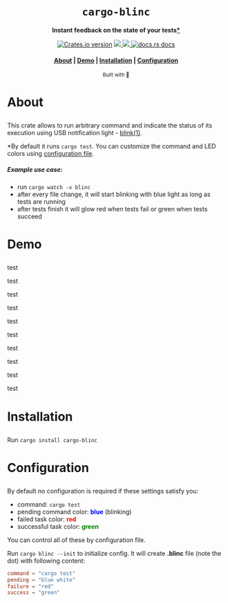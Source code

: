 <div align="center">

  <h1><code>cargo-blinc</code></h1>

  <p>
    <strong>Instant feedback on the state of your tests<a href="#star">*<a/></strong>
  </p>
  <p>
  </p>

  <p>
    <a href="https://crates.io/crates/cargo-blinc"><img src="https://img.shields.io/crates/v/cargo-blinc" alt="Crates.io version" /></a>
    <a href="https://codecov.io/gh/devzbysiu/cargo-blinc">
  <img src="https://codecov.io/gh/devzbysiu/cargo-blinc/branch/master/graph/badge.svg?token=ELme4pPy8K" />
</a>
<a href="https://crates.io/crates/cargo-blinc">
  <img src="https://img.shields.io/crates/l/cargo-blinc" />
</a>
    <a href="https://docs.rs/cargo-blinc"><img src="https://img.shields.io/badge/docs-latest-blue.svg?style=flat-square" alt="docs.rs docs" /></a>
  </p>

  <h4>
    <a href="#about">About</a>
    <span> | </span>
    <a href="#demo">Demo</a>
    <span> | </span>
    <a href="#installation">Installation</a>
    <span> | </span>
    <a href="#configuration">Configuration</a>
  </h3>

  <sub>Built with 🦀</sub>
</div>

# <p id="about">About</p>

This crate allows to run arbitrary command and indicate the status of its execution using USB notification light - [blink(1)](https://blink1.thingm.com/).

<p id="star">*By default it runs <code>cargo test</code>. You can customize the command and LED colors using <a href="#configuration">configuration file</a>.

##### Example use case:

- run `cargo watch -x blinc`
- after every file change, it will start blinking with blue light as long as tests are running
- after tests finish it will glow red when tests fail or green when tests succeed
</p>


# <p id="demo">Demo</p>

<p>test</p>
<p>test</p>
<p>test</p>
<p>test</p>
<p>test</p>
<p>test</p>
<p>test</p>
<p>test</p>
<p>test</p>
<p>test</p>

# <p id="installation">Installation</p>
Run `cargo install cargo-blinc`

# <p id="configuration">Configuration</p>

By default no configuration is required if these settings satisfy you:
- command: `cargo test`
- pending command color: <font color="blue">**blue**</font> (blinking)
- failed task color: <font color="red">**red**</font>
- successful task color: <font color="green">**green**</font>

You can control all of these by configuration file.

Run `cargo blinc --init` to initialize config. It will create **.blinc** file (note the dot) with following content:

```toml
command = "cargo test"
pending = "blue white"
failure = "red"
success = "green"
```

